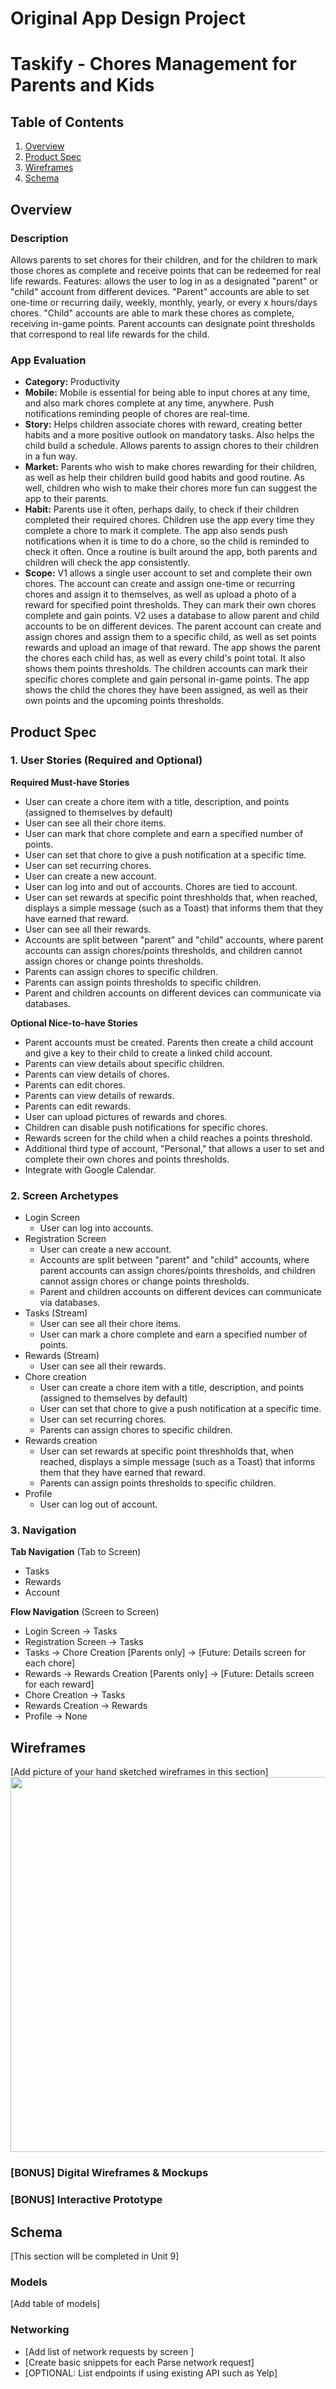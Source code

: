 Original App Design Project
===

# Taskify - Chores Management for Parents and Kids

## Table of Contents
1. [Overview](#Overview)
1. [Product Spec](#Product-Spec)
1. [Wireframes](#Wireframes)
2. [Schema](#Schema)

## Overview
### Description
Allows parents to set chores for their children, and for the children to mark those chores as complete and receive points that can be redeemed for real life rewards.
Features: allows the user to log in as a designated "parent" or "child" account from different devices. "Parent" accounts are able to set one-time or recurring daily, weekly, monthly, yearly, or every x hours/days chores. "Child" accounts are able to mark these chores as complete, receiving in-game points. Parent accounts can designate point thresholds that correspond to real life rewards for the child.

### App Evaluation
- **Category:** Productivity
- **Mobile:** Mobile is essential for being able to input chores at any time, and also mark chores complete at any time, anywhere. Push notifications reminding people of chores are real-time.
- **Story:** Helps children associate chores with reward, creating better habits and a more positive outlook on mandatory tasks. Also helps the child build a schedule. Allows parents to assign chores to their children in a fun way.
- **Market:** Parents who wish to make chores rewarding for their children, as well as help their children build good habits and good routine. As well, children who wish to make their chores more fun can suggest the app to their parents.
- **Habit:** Parents use it often, perhaps daily, to check if their children completed their required chores. Children use the app every time they complete a chore to mark it complete. The app also sends push notifications when it is time to do a chore, so the child is reminded to check it often. Once a routine is built around the app, both parents and children will check the app consistently.
- **Scope:** V1 allows a single user account to set and complete their own chores. The account can create and assign one-time or recurring chores and assign it to themselves, as well as upload a photo of a reward for specified point thresholds. They can mark their own chores complete and gain points. V2 uses a database to allow parent and child accounts to be on different devices. The parent account can create and assign chores and assign them to a specific child, as well as set points rewards and upload an image of that reward. The app shows the parent the chores each child has, as well as every child's point total. It also shows them points thresholds. The children accounts can mark their specific chores complete and gain personal in-game points. The app shows the child the chores they have been assigned, as well as their own points and the upcoming points thresholds.

## Product Spec

### 1. User Stories (Required and Optional)

**Required Must-have Stories**

* User can create a chore item with a title, description, and points (assigned to themselves by default)
* User can see all their chore items.
* User can mark that chore complete and earn a specified number of points.
* User can set that chore to give a push notification at a specific time.
* User can set recurring chores.
* User can create a new account.
* User can log into and out of accounts. Chores are tied to account.
* User can set rewards at specific point threshholds that, when reached, displays a simple message (such as a Toast) that informs them that they have earned that reward.
* User can see all their rewards.
* Accounts are split between "parent" and "child" accounts, where parent accounts can assign chores/points thresholds, and children cannot assign chores or change points thresholds.
* Parents can assign chores to specific children.
* Parents can assign points thresholds to specific children.
* Parent and children accounts on different devices can communicate via databases.

**Optional Nice-to-have Stories**

* Parent accounts must be created. Parents then create a child account and give a key to their child to create a linked child account.
* Parents can view details about specific children.
* Parents can view details of chores.
* Parents can edit chores.
* Parents can view details of rewards.
* Parents can edit rewards.
* User can upload pictures of rewards and chores.
* Children can disable push notifications for specific chores.
* Rewards screen for the child when a child reaches a points threshold.
* Additional third type of account, "Personal," that allows a user to set and complete their own chores and points thresholds.
* Integrate with Google Calendar.

### 2. Screen Archetypes

* Login Screen
    * User can log into accounts.
* Registration Screen
    * User can create a new account.
    * Accounts are split between "parent" and "child" accounts, where parent accounts can assign chores/points thresholds, and children cannot assign chores or change points thresholds.
    * Parent and children accounts on different devices can communicate via databases.
* Tasks (Stream)
    * User can see all their chore items.
    * User can mark a chore complete and earn a specified number of points.
* Rewards (Stream)
    * User can see all their rewards.
* Chore creation
    * User can create a chore item with a title, description, and points (assigned to themselves by default)
    * User can set that chore to give a push notification at a specific time.
    * User can set recurring chores.
    * Parents can assign chores to specific children.
* Rewards creation
    * User can set rewards at specific point threshholds that, when reached, displays a simple message (such as a Toast) that informs them that they have earned that reward.
    * Parents can assign points thresholds to specific children.
* Profile
    * User can log out of account.

### 3. Navigation

**Tab Navigation** (Tab to Screen)

* Tasks
* Rewards
* Account

**Flow Navigation** (Screen to Screen)

* Login Screen
    -> Tasks
* Registration Screen
    -> Tasks
* Tasks
    -> Chore Creation [Parents only]
    -> [Future: Details screen for each chore]
* Rewards
    -> Rewards Creation [Parents only]
    -> [Future: Details screen for each reward]
* Chore Creation
    -> Tasks
* Rewards Creation
    -> Rewards
* Profile
    -> None


## Wireframes
[Add picture of your hand sketched wireframes in this section]
<img src="YOUR_WIREFRAME_IMAGE_URL" width=600>

### [BONUS] Digital Wireframes & Mockups

### [BONUS] Interactive Prototype

## Schema 
[This section will be completed in Unit 9]
### Models
[Add table of models]
### Networking
- [Add list of network requests by screen ]
- [Create basic snippets for each Parse network request]
- [OPTIONAL: List endpoints if using existing API such as Yelp]

